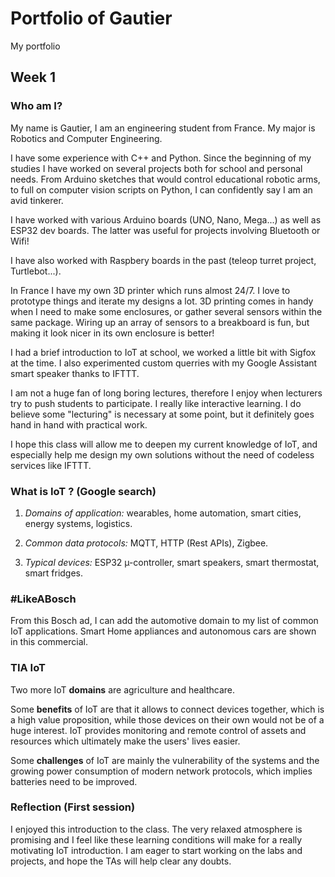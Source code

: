 # Portfolio of Gautier
My portfolio 

## Week 1
### Who am I?
My name is Gautier, I am an engineering student from France. My major is Robotics and Computer Engineering.

I have some experience with C++ and Python. Since the beginning of my studies I have worked on several projects both for school and personal needs. From Arduino sketches that would control educational robotic arms, to full on computer vision scripts on Python, I can confidently say I am an avid tinkerer.

I have worked with various Arduino boards (UNO, Nano, Mega...) as well as ESP32 dev boards. The latter was useful for projects involving Bluetooth or Wifi!

I have also worked with Raspbery boards in the past (teleop turret project, Turtlebot...).

In France I have my own 3D printer which runs almost 24/7. I love to prototype things and iterate my designs a lot. 3D printing comes in handy when I need to make some enclosures, or gather several sensors within the same package. Wiring up an array of sensors to a breakboard is fun, but making it look nicer in its own enclosure is better!

I had a brief introduction to IoT at school, we worked a little bit with Sigfox at the time. I also experimented custom querries with my Google Assistant smart speaker thanks to IFTTT.

I am not a huge fan of long boring lectures, therefore I enjoy when lecturers try to push students to participate. I really like interactive learning. I do believe some "lecturing" is necessary at some point, but it definitely goes hand in hand with practical work.

I hope this class will allow me to deepen my current knowledge of IoT, and especially help me design my own solutions without the need of codeless services like IFTTT.

### What is IoT ? (Google search)

1. *Domains of application:* wearables, home automation, smart cities, energy systems, logistics.

2. *Common data protocols:* MQTT, HTTP (Rest APIs), Zigbee.

3. *Typical devices:* ESP32 µ-controller, smart speakers, smart thermostat, smart fridges.

### #LikeABosch

From this Bosch ad, I can add the automotive domain to my list of common IoT applications. Smart Home appliances and autonomous cars are shown in this commercial.

### TIA IoT

Two more IoT **domains** are agriculture and healthcare.

Some **benefits** of IoT are that it allows to connect devices together, which is a high value proposition, while those devices on their own would not be of a huge interest. IoT provides monitoring and remote control of assets and resources which ultimately make the users' lives easier.

Some **challenges** of IoT are mainly the vulnerability of the systems and the growing power consumption of modern network protocols, which implies batteries need to be improved.

### Reflection (First session)
I enjoyed this introduction to the class. The very relaxed atmosphere is promising and I feel like these learning conditions will make for a really motivating IoT introduction. I am eager to start working on the labs and projects, and hope the TAs will help clear any doubts.